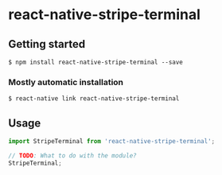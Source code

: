 # react-native-stripe-terminal

## Getting started

`$ npm install react-native-stripe-terminal --save`

### Mostly automatic installation

`$ react-native link react-native-stripe-terminal`

## Usage
```javascript
import StripeTerminal from 'react-native-stripe-terminal';

// TODO: What to do with the module?
StripeTerminal;
```
